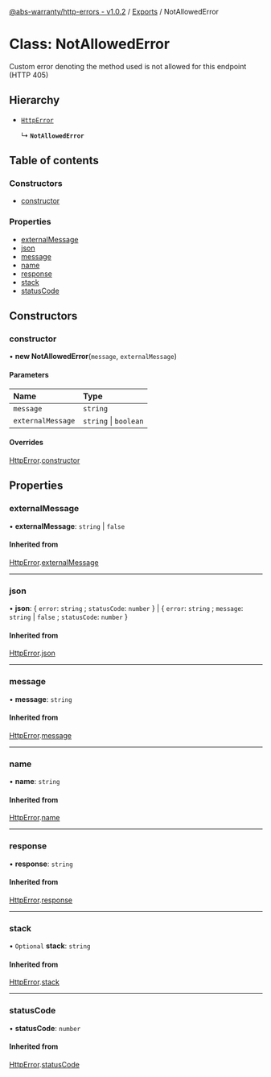 [@abs-warranty/http-errors - v1.0.2](../README.md) / [Exports](../modules.md) / NotAllowedError

# Class: NotAllowedError

Custom error denoting the method used is not allowed for this endpoint (HTTP 405)

## Hierarchy

- [`HttpError`](HttpError.md)

  ↳ **`NotAllowedError`**

## Table of contents

### Constructors

- [constructor](NotAllowedError.md#constructor)

### Properties

- [externalMessage](NotAllowedError.md#externalmessage)
- [json](NotAllowedError.md#json)
- [message](NotAllowedError.md#message)
- [name](NotAllowedError.md#name)
- [response](NotAllowedError.md#response)
- [stack](NotAllowedError.md#stack)
- [statusCode](NotAllowedError.md#statuscode)

## Constructors

### constructor

• **new NotAllowedError**(`message`, `externalMessage`)

#### Parameters

| Name | Type |
| :------ | :------ |
| `message` | `string` |
| `externalMessage` | `string` \| `boolean` |

#### Overrides

[HttpError](HttpError.md).[constructor](HttpError.md#constructor)

## Properties

### externalMessage

• **externalMessage**: `string` \| ``false``

#### Inherited from

[HttpError](HttpError.md).[externalMessage](HttpError.md#externalmessage)

___

### json

• **json**: { `error`: `string` ; `statusCode`: `number`  } \| { `error`: `string` ; `message`: `string` \| ``false`` ; `statusCode`: `number`  }

#### Inherited from

[HttpError](HttpError.md).[json](HttpError.md#json)

___

### message

• **message**: `string`

#### Inherited from

[HttpError](HttpError.md).[message](HttpError.md#message)

___

### name

• **name**: `string`

#### Inherited from

[HttpError](HttpError.md).[name](HttpError.md#name)

___

### response

• **response**: `string`

#### Inherited from

[HttpError](HttpError.md).[response](HttpError.md#response)

___

### stack

• `Optional` **stack**: `string`

#### Inherited from

[HttpError](HttpError.md).[stack](HttpError.md#stack)

___

### statusCode

• **statusCode**: `number`

#### Inherited from

[HttpError](HttpError.md).[statusCode](HttpError.md#statuscode)
